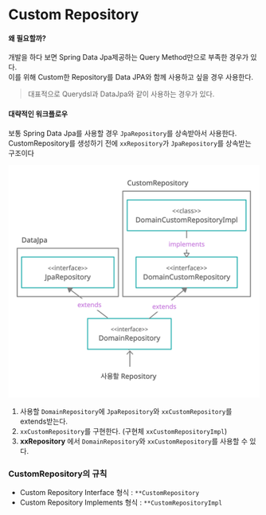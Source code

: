 # Custom Repository
#### 왜 필요할까?  
개발을 하다 보면 Spring Data Jpa제공하는 Query Method만으로 부족한 경우가 있다.  
이를 위해 Custom한 Repository를 Data JPA와 함께 사용하고 싶을 경우 사용한다.  
> 대표적으로 Querydsl과 DataJpa와 같이 사용하는 경우가 있다.

#### 대략적인 워크플로우
보통 Spring Data Jpa를 사용할 경우 `JpaRepository`를 상속받아서 사용한다.  
CustomRepository를 생성하기 전에 `xxRepository`가 `JpaRepository`를 상속받는 구조이다

<img width=550 src="img/custom-repo-structure.png">

1. 사용할 `DomainRepository`에 `JpaRepository`와 `xxCustomRepository`를 extends받는다.
2. `xxCustomRepository`를 구현한다. (구현체 `xxCustomRepositoryImpl`)
3. **xxRepository** 에서 `DomainRepository`와 `xxCustomRepository`를 사용할 수 있다.

### CustomRepository의 규칙
- Custom Repository Interface 형식 : `**CustomRepository`
- Custom Repository Implements 형식 : `**CustomRepositoryImpl`